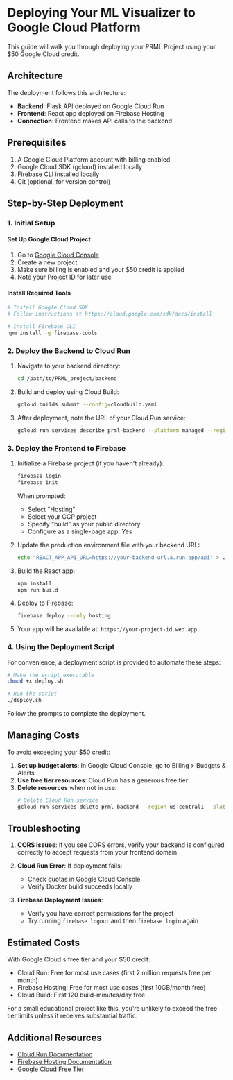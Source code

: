 # Deploying Your ML Visualizer to Google Cloud Platform

This guide will walk you through deploying your PRML Project using your $50 Google Cloud credit.

## Architecture

The deployment follows this architecture:
- **Backend**: Flask API deployed on Google Cloud Run
- **Frontend**: React app deployed on Firebase Hosting
- **Connection**: Frontend makes API calls to the backend

## Prerequisites

1. A Google Cloud Platform account with billing enabled
2. Google Cloud SDK (gcloud) installed locally
3. Firebase CLI installed locally
4. Git (optional, for version control)

## Step-by-Step Deployment

### 1. Initial Setup

#### Set Up Google Cloud Project
1. Go to [Google Cloud Console](https://console.cloud.google.com/)
2. Create a new project
3. Make sure billing is enabled and your $50 credit is applied
4. Note your Project ID for later use

#### Install Required Tools
```bash
# Install Google Cloud SDK
# Follow instructions at https://cloud.google.com/sdk/docs/install

# Install Firebase CLI
npm install -g firebase-tools
```

### 2. Deploy the Backend to Cloud Run

1. Navigate to your backend directory:
   ```bash
   cd /path/to/PRML_project/backend
   ```

2. Build and deploy using Cloud Build:
   ```bash
   gcloud builds submit --config=cloudbuild.yaml .
   ```

3. After deployment, note the URL of your Cloud Run service:
   ```bash
   gcloud run services describe prml-backend --platform managed --region us-central1 --format="value(status.url)"
   ```

### 3. Deploy the Frontend to Firebase

1. Initialize a Firebase project (if you haven't already):
   ```bash
   firebase login
   firebase init
   ```
   
   When prompted:
   - Select "Hosting"
   - Select your GCP project
   - Specify "build" as your public directory
   - Configure as a single-page app: Yes

2. Update the production environment file with your backend URL:
   ```bash
   echo "REACT_APP_API_URL=https://your-backend-url.a.run.app/api" > .env.production
   ```

3. Build the React app:
   ```bash
   npm install
   npm run build
   ```

4. Deploy to Firebase:
   ```bash
   firebase deploy --only hosting
   ```

5. Your app will be available at: `https://your-project-id.web.app`

### 4. Using the Deployment Script

For convenience, a deployment script is provided to automate these steps:

```bash
# Make the script executable
chmod +x deploy.sh

# Run the script
./deploy.sh
```

Follow the prompts to complete the deployment.

## Managing Costs

To avoid exceeding your $50 credit:

1. **Set up budget alerts**: In Google Cloud Console, go to Billing > Budgets & Alerts
2. **Use free tier resources**: Cloud Run has a generous free tier
3. **Delete resources** when not in use:
   ```bash
   # Delete Cloud Run service
   gcloud run services delete prml-backend --region us-central1 --platform managed
   ```

## Troubleshooting

1. **CORS Issues**: If you see CORS errors, verify your backend is configured correctly to accept requests from your frontend domain

2. **Cloud Run Error**: If deployment fails:
   - Check quotas in Google Cloud Console
   - Verify Docker build succeeds locally

3. **Firebase Deployment Issues**:
   - Verify you have correct permissions for the project
   - Try running `firebase logout` and then `firebase login` again

## Estimated Costs

With Google Cloud's free tier and your $50 credit:
- Cloud Run: Free for most use cases (first 2 million requests free per month)
- Firebase Hosting: Free for most use cases (first 10GB/month free)
- Cloud Build: First 120 build-minutes/day free

For a small educational project like this, you're unlikely to exceed the free tier limits unless it receives substantial traffic.

## Additional Resources

- [Cloud Run Documentation](https://cloud.google.com/run/docs)
- [Firebase Hosting Documentation](https://firebase.google.com/docs/hosting)
- [Google Cloud Free Tier](https://cloud.google.com/free)